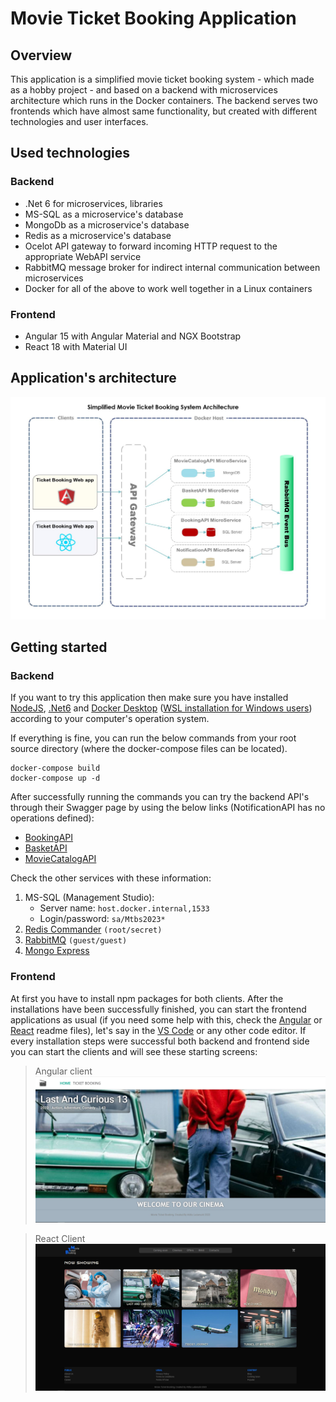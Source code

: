 # Movie Ticket Booking Application

## Overview

This application is a simplified movie ticket booking system - which made as a hobby project - and based on a backend with microservices architecture which runs in the Docker containers. The backend serves two frontends which have almost same functionality, but created with different technologies and user interfaces.

## Used technologies

### Backend
- .Net 6 for microservices, libraries
- MS-SQL as a microservice's database
- MongoDb as a microservice's database
- Redis as a microservice's database
- Ocelot API gateway to forward incoming HTTP request to the appropriate WebAPI service
- RabbitMQ message broker for indirect internal communication between microservices
- Docker for all of the above to work well together in a Linux containers

### Frontend
- Angular 15 with Angular Material and NGX Bootstrap
- React 18 with Material UI

## Application's architecture

![](readmeimgs/architecture.jpg)

## Getting started

### Backend

If you want to try this application then make sure you have installed [NodeJS](https://nodejs.org/en), [.Net6](https://dotnet.microsoft.com/en-us/download/dotnet/6.0) and [Docker Desktop](https://www.docker.com/products/docker-desktop/) ([WSL installation for Windows users](https://learn.microsoft.com/en-us/windows/wsl/install)) according to your computer's operation system.

If everything is fine, you can run the below commands from your root source directory (where the docker-compose files can be located).

```
docker-compose build
docker-compose up -d
```

After successfully running the commands you can try the backend API's through their Swagger page by using the below links (NotificationAPI has no operations defined):

- [BookingAPI](http://host.docker.internal:5402/swagger)
- [BasketAPI](http://host.docker.internal:5401/swagger)
- [MovieCatalogAPI](http://host.docker.internal:5400/swagger)

Check the other services with these information:

1. MS-SQL (Management Studio): 
    - Server name:      `host.docker.internal,1533`
    - Login/password:   `sa/Mtbs2023*`
2. [Redis Commander](http://host.docker.internal:8081/) `(root/secret)`
3. [RabbitMQ](http://host.docker.internal:15672/) `(guest/guest)`
4. [Mongo Express](http://host.docker.internal:8800/)


### Frontend

At first you have to install npm packages for both clients. After the installations have been successfully finished, you can start the frontend applications as usual (if you need some help with this, check the [Angular](Clients/angularclient/README.md) or [React](Clients/reactclient/README.md) readme files), let's say in the [VS Code](https://code.visualstudio.com/) or any other code editor.
If every installation steps were successful both backend and frontend side you can start the clients and will see these starting screens:

>Angular client
![](readmeimgs/angularclient.JPG)

>React Client
![](readmeimgs/reactclient.JPG)

